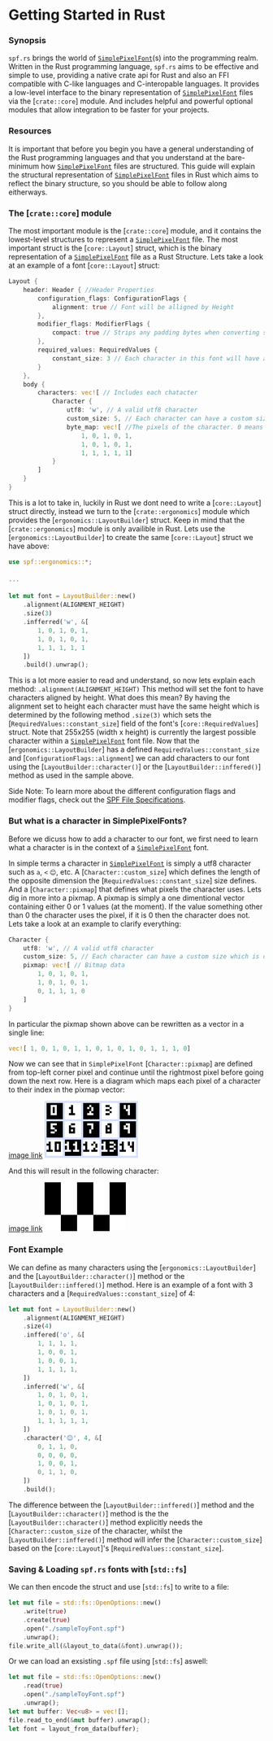 # Getting Started in Rust

### Synopsis
`spf.rs` brings the world of [`SimplePixelFont`](https://github.com/SimplePixelFont)(s) into the programming realm. Written in the Rust
programming language, `spf.rs` aims to be effective and simple to use, providing a native crate api for
Rust and also an FFI compatible with C-like languages and C-interopable languages. It provides a
low-level interface to the binary representation of [`SimplePixelFont`](https://github.com/SimplePixelFont) files via the [`crate::core`]
module. And includes helpful and powerful optional modules that allow integration to be faster for your
projects.

### Resources
It is important that before you begin you have a general understanding of the Rust programming
languages and that you understand at the bare-minimum how [`SimplePixelFont`](https://github.com/SimplePixelFont) files are structured.
This guide will explain the structural representation of [`SimplePixelFont`](https://github.com/SimplePixelFont) files in Rust which aims to
reflect the binary structure, so you should be able to follow along eitherways.

### The [`crate::core`] module
The most important module is the [`crate::core`] module, and it contains the lowest-level structures to
represent a [`SimplePixelFont`](https://github.com/SimplePixelFont) file. The most important struct is the [`core::Layout`] struct, which is
the binary representation of a [`SimplePixelFont`](https://github.com/SimplePixelFont) file as a Rust Structure. Lets take a look at an
example of a font [`core::Layout`] struct:

```rs
Layout {
    header: Header { //Header Properties
        configuration_flags: ConfigurationFlags {
            alignment: true // Font will be alligned by Height
        },
        modifier_flags: ModifierFlags {
            compact: true // Strips any padding bytes when converting struct to data.
        },
        required_values: RequiredValues {
            constant_size: 3 // Each character in this font will have a height of 3, note how this is because the font is alligned by height.
        }
    },
    body {
        characters: vec![ // Includes each chatacter
            Character {
                utf8: 'w', // A valid utf8 character
                custom_size: 5, // Each character can have a custom size which is opppsite to the alignment constant_size. In this case 5 is the width of the character.
                byte_map: vec![ //The pixels of the character. 0 means an empty pixel.
                    1, 0, 1, 0, 1,
                    1, 0, 1, 0, 1,
                    1, 1, 1, 1, 1]
            }
        ]
    }
}
```

This is a lot to take in, luckily in Rust we dont need to write a [`core::Layout`] struct
directly, instead we turn to the [`crate::ergonomics`] module which provides the
[`ergonomics::LayoutBuilder`] struct. Keep in mind that the [`crate::ergonomics`] module is only
availible in Rust. Lets use the [`ergonomics::LayoutBuilder`] to create the same
[`core::Layout`] struct we have above:

```rs
use spf::ergonomics::*;

...

let mut font = LayoutBuilder::new()
    .alignment(ALIGNMENT_HEIGHT)
    .size(3)
    .infferred('w', &[
        1, 0, 1, 0, 1,
        1, 0, 1, 0, 1,
        1, 1, 1, 1, 1
    ])
    .build().unwrap();
```

This is a lot more easier to read and understand, so now lets explain each method:
`.alignment(ALIGNMENT_HEIGHT)` This method will set the font to have characters aligned by height.
What does this mean? By having the alignment set to height each character must have the same height
which is determined by the following method `.size(3)` which sets the [`RequiredValues::constant_size`]
field of the font's [`core::RequiredValues`] struct. Note that 255x255 (width x height) is currently
the largest possible character within a [`SimplePixelFont`](https://github.com/SimplePixelFont) font file. Now that the
[`ergonomics::LayoutBuilder`] has a defined `RequiredValues::constant_size` and
[`ConfigurationFlags::alignment`] we can add characters to our font using the
[`LayoutBuilder::character()`] or the [`LayoutBuilder::inffered()`] method as used in the sample
above.

Side Note: To learn more about the different configuration flags and modifier flags, check out the
[SPF File Specifications](https://github.com/SimplePixelFont/Specification).

### But what is a character in SimplePixelFonts?
Before we dicuss how to add a character to our font, we first need to learn what a character is in the
context of a [`SimplePixelFont`](https://github.com/SimplePixelFont) font.

In simple terms a character in [`SimplePixelFont`](https://github.com/SimplePixelFont) is simply a utf8 character such as `a`, `<` `😊`, etc.
A [`Character::custom_size`] which defines the length of the opposite dimension the
[`RequiredValues::constant_size`] size defines. And a [`Character::pixmap`] that defines what pixels
the character uses. Lets dig in more into a pixmap. A pixmap is simply a one dimentional vector
containing either 0 or 1 values (at the moment). If the value something other than 0 the character uses
the pixel, if it is 0 then the character does not. Lets take a look at an example to clarify
everything:

```rs
Character {
    utf8: 'w', // A valid utf8 character
    custom_size: 5, // Each character can have a custom size which is opppsite to the alignment constant_size. In this case 5 is the width of the character.
    pixmap: vec![ // Bitmap data
        1, 0, 1, 0, 1,
        1, 0, 1, 0, 1,
        0, 1, 1, 1, 0
    ]
}

```

In particular the pixmap shown above can be rewritten as a vector in a single line:

```rs
vec![ 1, 0, 1, 0, 1, 1, 0, 1, 0, 1, 0, 1, 1, 1, 0]
```

Now we can see that in `SimplePixelFont` [`Character::pixmap`] are defined from top-left corner pixel
and continue until the rightmost pixel before going down the next row. Here is a diagram which maps
each pixel of a character to their index in the pixmap vector:

[image link](https://github.com/SimplePixelFont/spf.rs/blob/main/res/articles/res/wInNumberedFramex4.png)
![](https://github.com/SimplePixelFont/spf.rs/blob/main/res/articles/res/wInNumberedFramex4.png?raw=true)

And this will result in the following character:

[image link](https://github.com/SimplePixelFont/spf.rs/blob/main/res/articles/res/wWithoutNumberedFramex4.png)
![](https://github.com/SimplePixelFont/spf.rs/blob/main/res/articles/res/wWithoutNumberedFramex4.png?raw=true)

### Font Example

We can define as many characters using the [`ergonomics::LayoutBuilder`] and the
[`LayoutBuilder::character()`] method or the [`LayoutBuilder::inffered()`] method. Here is an example
of a font with 3 characters and a [`RequiredValues::constant_size`] of 4:

```rs
let mut font = LayoutBuilder::new()
    .alignment(ALIGNMENT_HEIGHT)
    .size(4)
    .inffered('o', &[
        1, 1, 1, 1,
        1, 0, 0, 1,
        1, 0, 0, 1,
        1, 1, 1, 1,
    ])
    .inferred('w', &[
        1, 0, 1, 0, 1,
        1, 0, 1, 0, 1,
        1, 0, 1, 0, 1,
        1, 1, 1, 1, 1,
    ])
    .character('😊', 4, &[
        0, 1, 1, 0,
        0, 0, 0, 0,
        1, 0, 0, 1,
        0, 1, 1, 0,
    ])
    .build();
```

The difference between the [`LayoutBuilder::inffered()`] method and the [`LayoutBuilder::character()`]
method is the the [`LayoutBuilder::character()`] method explicitly needs the [`Character::custom_size`
of the character, whilst the [`LayoutBuilder::inffered()`] method will infer the
[`Character::custom_size`] based on the [`core::Layout`]'s [`RequiredValues::constant_size`].

### Saving & Loading `spf.rs` fonts with [`std::fs`]

We can then encode the struct and use [`std::fs`] to write to a file:

```rs
let mut file = std::fs::OpenOptions::new()
    .write(true)
    .create(true)
    .open("./sampleToyFont.spf")
    .unwrap();
file.write_all(&layout_to_data(&font).unwrap());
```

Or we can load an exsisting `.spf` file using [`std::fs`] aswell:

```rs
let mut file = std::fs::OpenOptions::new()
    .read(true)
    .open("./sampleToyFont.spf")
    .unwrap();
let mut buffer: Vec<u8> = vec![];
file.read_to_end(&mut buffer).unwrap();
let font = layout_from_data(buffer);
```
